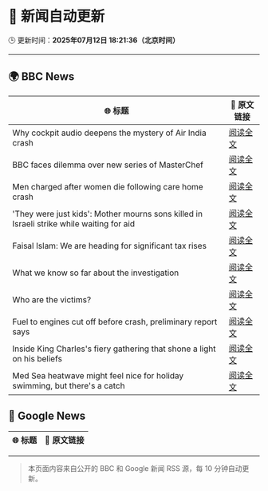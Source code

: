 # 🧠 新闻自动更新

🕒 更新时间：**2025年07月12日 18:21:36（北京时间）**

---

## 🌍 BBC News

| 🌐 标题 | 🔗 原文链接 |
|--------|-------------|
| Why cockpit audio deepens the mystery of Air India crash | [阅读全文](https://www.bbc.com/news/articles/cx2gy78gpnqo) |
| BBC faces dilemma over new series of MasterChef | [阅读全文](https://www.bbc.com/news/articles/cm2mx9x5yrno) |
| Men charged after women die following care home crash | [阅读全文](https://www.bbc.com/news/articles/cql0gl9e1pwo) |
| 'They were just kids': Mother mourns sons killed in Israeli strike while waiting for aid | [阅读全文](https://www.bbc.com/news/articles/cy9xgrrq54go) |
| Faisal Islam: We are heading for significant tax rises | [阅读全文](https://www.bbc.com/news/articles/c9dgn647nplo) |
| What we know so far about the investigation | [阅读全文](https://www.bbc.com/news/articles/c5y5nq170z4o) |
| Who are the victims? | [阅读全文](https://www.bbc.com/news/articles/cdd28legnzvo) |
| Fuel to engines cut off before crash, preliminary report says | [阅读全文](https://www.bbc.com/news/articles/c79qrez8gqlo) |
| Inside King Charles's fiery gathering that shone a light on his beliefs | [阅读全文](https://www.bbc.com/news/articles/c0l4jppyjzjo) |
| Med Sea heatwave might feel nice for holiday swimming, but there's a catch | [阅读全文](https://www.bbc.com/news/articles/c4g2v1l7j6yo) |

## 📰 Google News

| 🌐 标题 | 🔗 原文链接 |
|--------|-------------|

---
> 本页面内容来自公开的 BBC 和 Google 新闻 RSS 源，每 10 分钟自动更新。